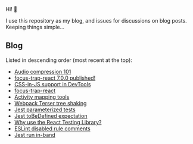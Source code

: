 Hi! 👋

I use this repository as my blog, and issues for discussions on blog posts. Keeping things simple...

## Blog

Listed in descending order (most recent at the top):

- [Audio compression 101](blog/audio-compression-101.md)
- [focus-trap-react 7.0.0 published!](blog/focus-trap-react-700.md)
- [CSS-in-JS support in DevTools](blog/css-in-js-devtools-support.md)
- [focus-trap-react](blog/focus-trap-react.md)
- [Activity mapping tools](blog/activity-mapping-tools.md)
- [Webpack Terser tree shaking](blog/webpack-terser-tree-shaking.md)
- [Jest parameterized tests](blog/jest-parameterized-tests.md)
- [Jest toBeDefined expectation](blog/jest-to-be-defined-expectation.md)
- [Why use the React Testing Library?](blog/why-use-react-testing-library.md)
- [ESLint disabled rule comments](blog/eslint-disabled-rule-comments.md)
- [Jest run in-band](blog/jest-run-in-band.md)
